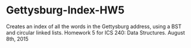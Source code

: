 # Gettysburg-Index-HW5
Creates an index of all the words in the Gettysburg address, using a BST and circular linked lists.
Homework 5 for ICS 240: Data Structures.
August 8th, 2015

